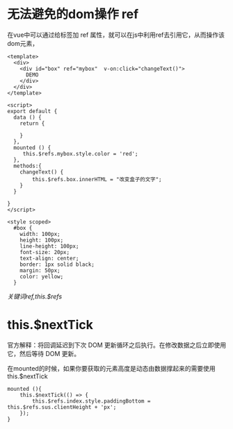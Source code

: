 


# 无法避免的dom操作  ref

在vue中可以通过给标签加 ref 属性，就可以在js中利用ref去引用它，从而操作该dom元素，

```
<template>
  <div>
  	<div id="box" ref="mybox"  v-on:click="changeText()">
      DEMO
    </div>
  </div>
</template>
 
<script>
export default {
  data () {
  	return {
      
  	}
  },
  mounted () {
     this.$refs.mybox.style.color = 'red';
  },
  methods:{
    changeText() {
        this.$refs.box.innerHTML = "改变盒子的文字";
    }
  }
 
}
</script>
 
<style scoped>
  #box {
    width: 100px;
    height: 100px;
    line-height: 100px;
    font-size: 20px;
    text-align: center;
    border: 1px solid black;
    margin: 50px; 
    color: yellow;
  }

```

*关键词ref,this.$refs*



# this.$nextTick

官方解释：将回调延迟到下次 DOM 更新循环之后执行。在修改数据之后立即使用它，然后等待 DOM 更新。

在mounted的时候，如果你要获取的元素高度是动态由数据撑起来的需要使用this.$nextTick

```
mounted (){
    this.$nextTick(() => {
        this.$refs.index.style.paddingBottom = this.$refs.sus.clientHeight + 'px';
    });
}
```













